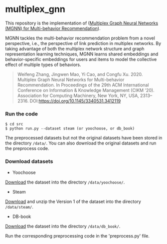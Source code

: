# multiplex_gnn

This repository is the implementation of ([Multiplex Graph Neural Networks (MGNN) for Multi-behavior Recommendation](https://dl.acm.org/doi/abs/10.1145/3340531.3412119)). 

MGNN tackles the multi-behavior recommendation problem from a novel perspective, i.e., the perspective of link prediction in multiplex networks. By taking advantage of both the multiplex network structure and graph representation learning techniques, MGNN learns shared embeddings and behavior-specific embeddings for users and items to model the collective effect of multiple types of behaviors.

> Weifeng Zhang, Jingwen Mao, Yi Cao, and Congfu Xu. 2020. Multiplex Graph Neural Networks for Multi-behavior Recommendation. In Proceedings of the 29th ACM International Conference on Information & Knowledge Management (CIKM '20). Association for Computing Machinery, New York, NY, USA, 2313–2316. DOI:https://doi.org/10.1145/3340531.3412119

### Run the code
  ```
  $ cd src
  $ python run.py --dataset steam (or yoochoose, or db_book)
  ```

The preprocessed datasets but not the original datasets have been stored in the directory `/data/`. You can also download the original datasets and run the preprocess code.

### Download datasets

- Yoochoose

[Download](https://www.kaggle.com/chadgostopp/recsys-challenge-2015) the dataset into the directory `/data/yoochoose/`.

- Steam

[Download](https://cseweb.ucsd.edu/%7Ejmcauley/datasets.html#steam_data) and unzip the Version 1 of the dataset into the directory `/data/steam/`.

- DB-book

[Download](https://github.com/7thsword/MFPR-Datasets/) the dataset into the directory `/data/db_book/`.

Run the corresponding preprocessing code in the 'preprocess.py' file.

